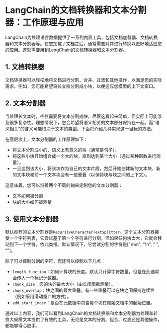 # LangChain的文档转换器和文本分割器：工作原理与应用

LangChain为处理语言数据提供了一系列内置工具，包括文档加载器、文档转换器和文本分割器等。在您加载了文档之后，通常需要对其进行转换以更好地适应您的应用。这就需要用到LangChain的文档转换器和文本分割器。

## 1. 文档转换器

文档转换器可以轻松地将文档进行分割、合并、过滤和其他操作，以满足您的实际需求。例如，您可能希望将长文档分割成小块，以便适应您模型的上下文窗口。

## 2. 文本分割器

当处理长文本时，往往需要将文本分割成块。尽管这看起来简单，但实际上可能涉及很多复杂性。理想情况下，您会希望将语义相关的文本部分保持在一起。而"语义相关"的含义可能取决于文本的类型。下面将介绍几种实现这一目标的方法。

在高层次上，文本分割器的工作原理如下：

- 将文本分割成小的、语义上有意义的块（通常是句子）。
- 将这些小块开始组合成一个大的块，直到达到某个大小（通过某种函数进行测量）。
- 一旦达到该大小，将该块作为自己的文本片段，然后开始创建新的文本块，新的文本块和前一个文本块会有一些重叠（以保持块与块之间的上下文）。

这意味着，您可以沿着两个不同的轴来定制您的文本分割器：

- 文本如何被分割
- 块的大小如何被测量

## 3. 使用文本分割器

默认推荐的文本分割器是`RecursiveCharacterTextSplitter`。这个文本分割器接受一个字符列表，它尝试基于第一个字符进行分割，但如果任何块太大，它就会移动到下一个字符，依此类推。默认情况下，它尝试分割的字符是["\n\n", "\n", " ", ""]。

除了可以控制分割的字符，您还可以控制以下几点：

- `length_function`：如何计算块的长度。默认只计算字符数量，但是在此通常会传入一个标记计数器。
- `chunk_size`：您的块的最大大小（由长度函数测量）。
- `chunk_overlap`：块之间的最大重叠。有一些重叠可以在块之间保持连续性（例如采用滑动窗口的方式）。
- `add_start_index`：是否在元数据中包含每个块在原始文档中的起始位置。

通过以上内容，我们可以看到LangChain的文档转换器和文本分割器为处理和转换大规模文本提供了有效的工具，无论是文本的分割、组合、过滤还是其他操作，都能够得心应手。